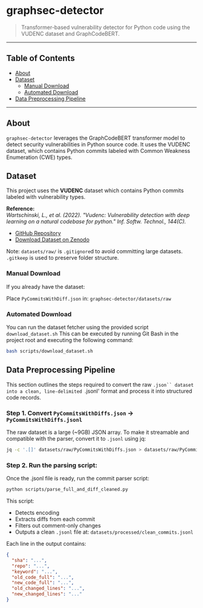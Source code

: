 # graphsec-detector

> Transformer-based vulnerability detector for Python code using the VUDENC dataset and GraphCodeBERT.

---

## Table of Contents

- [About](#about)
- [Dataset](#dataset)
  - [Manual Download](#manual-download)
  - [Automated Download](#automated-download)
- [Data Preprocessing Pipeline](#data-preprocessing-pipeline)

---

## About

`graphsec-detector` leverages the GraphCodeBERT transformer model to detect security vulnerabilities in Python source code. It uses the VUDENC dataset, which contains Python commits labeled with Common Weakness Enumeration (CWE) types.

## Dataset

This project uses the **VUDENC** dataset which contains Python commits labeled with vulnerability types.

**Reference:**  
*Wartschinski, L., et al. (2022). "Vudenc: Vulnerability detection with deep learning on a natural codebase for python." Inf. Softw. Technol., 144(C).*

- [GitHub Repository](https://github.com/LauraWartschinski/VulnerabilityDetection/tree/master)  
- [Download Dataset on Zenodo](https://zenodo.org/records/3559203)

Note: `datasets/raw/` is `.gitignore`d to avoid committing large datasets. `.gitkeep` is used to preserve folder structure.


### Manual Download 

If you already have the dataset:

Place `PyCommitsWithDiff.json` in: `graphsec-detector/datasets/raw`

### Automated Download

You can run the dataset fetcher using the provided script `download_dataset.sh` This can be executed by running Git Bash in the project root and executing the following command:

```sh
bash scripts/download_dataset.sh
```

## Data Preprocessing Pipeline
This section outlines the steps required to convert the raw `.json`` dataset into a clean, line-delimited `.jsonl' format and process it into structured code records.

### Step 1. Convert `PyCommitsWithDiffs.json` -> `PyCommitsWithDiffs.jsonl`

The raw dataset is a large (~9GB) JSON array. To make it streamable and compatible with the parser, convert it to `.jsonl` using jq:

```bash
jq -c '.[]' datasets/raw/PyCommitsWithDiffs.json > datasets/raw/PyCommitsWithDiffs.jsonl
```

### Step 2. Run the parsing script:

Once the .jsonl file is ready, run the commit parser script:

```bash
python scripts/parse_full_and_diff_cleaned.py
```

This script:
- Detects encoding
- Extracts diffs from each commit
- Filters out comment-only changes
- Outputs a clean `.jsonl` file at: `datasets/processed/clean_commits.jsonl`

Each line in the output contains:
```json
{
  "sha": "...",
  "repo": "...",
  "keyword": "...",
  "old_code_full": "...",
  "new_code_full": "...",
  "old_changed_lines": "...",
  "new_changed_lines": "..."
}
```
